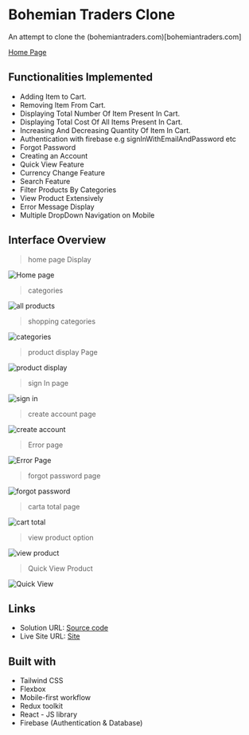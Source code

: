 # Bohemian Traders Clone

An attempt to clone the (bohemiantraders.com)[bohemiantraders.com]

[Home Page](./src/assets/project/home-page.png)

## Functionalities Implemented

- Adding Item to Cart.
- Removing Item From Cart.
- Displaying Total Number Of Item Present In Cart.
- Displaying Total Cost Of All Items Present In Cart.
- Increasing And Decreasing Quantity Of Item In Cart.
- Authentication with firebase e.g signInWithEmailAndPassword etc
- Forgot Password
- Creating an Account
- Quick View Feature
- Currency Change Feature
- Search Feature
- Filter Products By Categories
- View Product Extensively
- Error Message Display
- Multiple DropDown Navigation on Mobile

## Interface Overview

> home page Display

![Home page](./src/assets/project/home-page.png)

> categories 

![all products](./src/assets/project/products-display.png)

> shopping categories

![categories](./src/assets/project/home-sections-page.png)

> product display Page

![product display](./src/assets/project/increase-decrease-page.png)

> sign In page

![sign in](./src/assets/project/signin-page.png)

> create account page

![create account](./src/assets/project/create-account-page.png)

> Error page

![Error Page](./src/assets/project/error-page.png)

> forgot password page

![forgot password](/src/assets/project/forgot-password-page.png)

> carta total page

![cart total](./src/assets/project/cart-total-page.png)

> view product option

![view product](./src/assets/project/view-products-home.png)

> Quick View Product

![Quick View](./src/assets/project/quick-view-pop.png)

## Links

- Solution URL: [Source code](https://github.com/jerncomania28/bohemian)
- Live Site URL: [Site](bohemian-clone.netlify.app)

## Built with

- Tailwind CSS
- Flexbox
- Mobile-first workflow
- Redux toolkit
- React - JS library
- Firebase (Authentication & Database)
